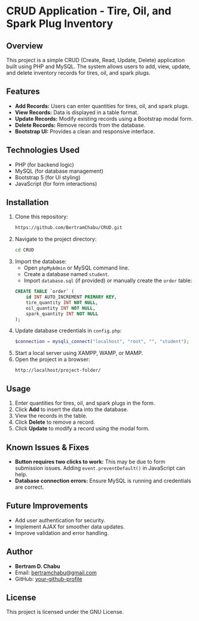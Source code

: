 # CRUD Application - Tire, Oil, and Spark Plug Inventory

## Overview
This project is a simple CRUD (Create, Read, Update, Delete) application built using PHP and MySQL. The system allows users to add, view, update, and delete inventory records for tires, oil, and spark plugs.

## Features
- **Add Records:** Users can enter quantities for tires, oil, and spark plugs.
- **View Records:** Data is displayed in a table format.
- **Update Records:** Modify existing records using a Bootstrap modal form.
- **Delete Records:** Remove records from the database.
- **Bootstrap UI:** Provides a clean and responsive interface.

## Technologies Used
- PHP (for backend logic)
- MySQL (for database management)
- Bootstrap 5 (for UI styling)
- JavaScript (for form interactions)

## Installation
1. Clone this repository:
   ```bash
   https://github.com/BertramChabu/CRUD.git
   ```
2. Navigate to the project directory:
   ```bash
   cd CRUD
   ```
3. Import the database:
   - Open `phpMyAdmin` or MySQL command line.
   - Create a database named `student`.
   - Import `database.sql` (if provided) or manually create the `order` table:
   ```sql
   CREATE TABLE `order` (
       id INT AUTO_INCREMENT PRIMARY KEY,
       tire_quantity INT NOT NULL,
       oil_quantity INT NOT NULL,
       spark_quantity INT NOT NULL
   );
   ```
4. Update database credentials in `config.php`:
   ```php
   $connection = mysqli_connect("localhost", "root", "", "student");
   ```
5. Start a local server using XAMPP, WAMP, or MAMP.
6. Open the project in a browser:
   ```
   http://localhost/project-folder/
   ```

## Usage
1. Enter quantities for tires, oil, and spark plugs in the form.
2. Click **Add** to insert the data into the database.
3. View the records in the table.
4. Click **Delete** to remove a record.
5. Click **Update** to modify a record using the modal form.

## Known Issues & Fixes
- **Button requires two clicks to work:** This may be due to form submission issues. Adding `event.preventDefault()` in JavaScript can help.
- **Database connection errors:** Ensure MySQL is running and credentials are correct.

## Future Improvements
- Add user authentication for security.
- Implement AJAX for smoother data updates.
- Improve validation and error handling.

## Author
- **Bertram D. Chabu**
- Email: bertramchabu@gmail.com
- GitHub: [your-github-profile](https://github.com/BertramChabu)

## License
This project is licensed under the GNU License.


